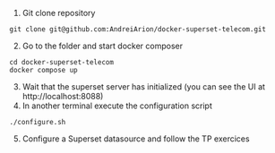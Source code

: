 1. Git clone repository
```
git clone git@github.com:AndreiArion/docker-superset-telecom.git
```
2. Go to the folder and start docker composer 
```
cd docker-superset-telecom
docker compose up
```
3. Wait that the superset server has initialized (you can see the UI at http://localhost:8088)
4. In another terminal execute the configuration script
```
./configure.sh
```
5. Configure a Superset datasource and follow the TP exercices